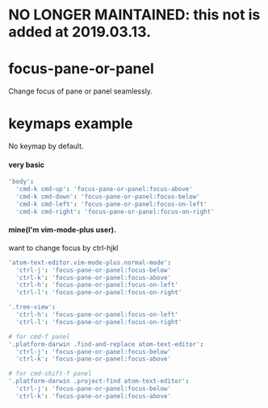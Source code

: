 # NO LONGER MAINTAINED: this not is added at 2019.03.13.

# focus-pane-or-panel

Change focus of pane or panel seamlessly.

# keymaps example  

No keymap by default.  

#### very basic

```coffeescript
'body':
  'cmd-k cmd-up': 'focus-pane-or-panel:focus-above'
  'cmd-k cmd-down': 'focus-pane-or-panel:focus-below'
  'cmd-k cmd-left': 'focus-pane-or-panel:focus-on-left'
  'cmd-k cmd-right': 'focus-pane-or-panel:focus-on-right'
```

#### mine(I'm vim-mode-plus user).

want to change focus by ctrl-hjkl

```coffeescript
'atom-text-editor.vim-mode-plus.normal-mode':
  'ctrl-j': 'focus-pane-or-panel:focus-below'
  'ctrl-k': 'focus-pane-or-panel:focus-above'
  'ctrl-h': 'focus-pane-or-panel:focus-on-left'
  'ctrl-l': 'focus-pane-or-panel:focus-on-right'

'.tree-view':
  'ctrl-h': 'focus-pane-or-panel:focus-on-left'
  'ctrl-l': 'focus-pane-or-panel:focus-on-right'

# for cmd-f panel
'.platform-darwin .find-and-replace atom-text-editor':
  'ctrl-j': 'focus-pane-or-panel:focus-below'
  'ctrl-k': 'focus-pane-or-panel:focus-above'

# for cmd-shift-f panel
'.platform-darwin .project-find atom-text-editor':
  'ctrl-j': 'focus-pane-or-panel:focus-below'
  'ctrl-k': 'focus-pane-or-panel:focus-above'
```
